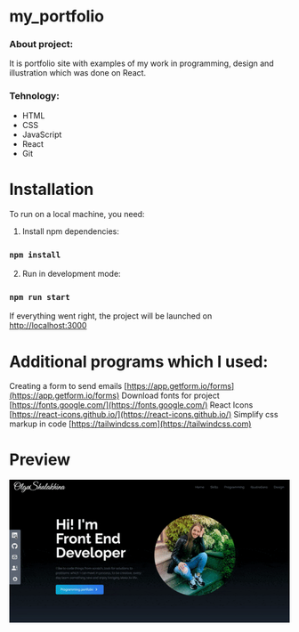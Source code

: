 # my_portfolio

### About project:

It is portfolio site with examples of my work in programming, design and illustration which was done on React.

### Tehnology: 

* HTML
* CSS
* JavaScript
* React
* Git

# Installation
To run on a local machine, you need:

1. Install npm dependencies:
### `npm install`
2. Run in development mode:
### `npm run start`

If everything went right, the project will be launched on [http://localhost:3000](http://localhost:3000)

# Additional programs which I used:

Creating a form to send emails [https://app.getform.io/forms](https://app.getform.io/forms)
Download fonts for project [https://fonts.google.com/](https://fonts.google.com/)
React Icons [https://react-icons.github.io/](https://react-icons.github.io/)
Simplify css markup in code [https://tailwindcss.com](https://tailwindcss.com)

# Preview

![](./public/preview.gif)
